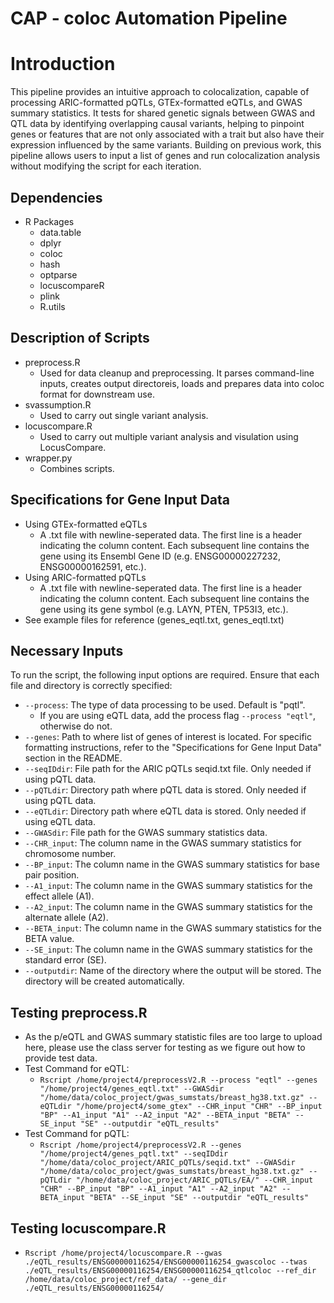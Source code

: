 # CAP - coloc Automation Pipeline

# Introduction 
This pipeline provides an intuitive approach to colocalization, capable of processing ARIC-formatted pQTLs, GTEx-formatted eQTLs, and GWAS summary statistics. It tests for shared genetic signals between GWAS and QTL data by identifying overlapping causal variants, helping to pinpoint genes or features that are not only associated with a trait but also have their expression influenced by the same variants. Building on previous work, this pipeline allows users to input a list of genes and run colocalization analysis without modifying the script for each iteration.

## Dependencies 
* R Packages
  * data.table
  * dplyr
  * coloc
  * hash
  * optparse
  * locuscompareR
  * plink
  * R.utils

## Description of Scripts 
* preprocess.R
  * Used for data cleanup and preprocessing. It parses command-line inputs, creates output directoreis, loads and prepares data into coloc format for downstream use.
* svassumption.R
  * Used to carry out single variant analysis.
* locuscompare.R
  * Used to carry out multiple variant analysis and visulation using LocusCompare.
* wrapper.py
  * Combines scripts.
 
## Specifications for Gene Input Data
* Using GTEx-formatted eQTLs
  * A .txt file with newline-seperated data. The first line is a header indicating the column content. Each subsequent line contains the gene using its Ensembl Gene ID (e.g. ENSG00000227232, ENSG00000162591, etc.).
* Using ARIC-formatted pQTLs
  * A .txt file with newline-seperated data. The first line is a header indicating the column content. Each subsequent line contains the gene using its gene symbol (e.g. LAYN, PTEN, TP53I3, etc.).
* See example files for reference (genes_eqtl.txt, genes_eqtl.txt)
 
## Necessary Inputs 
To run the script, the following input options are required. Ensure that each file and directory is correctly specified:
* `--process`: The type of data processing to be used. Default is "pqtl".
  * If you are using eQTL data, add the process flag `--process "eqtl"`, otherwise do not.
* `--genes`: Path to where list of genes of interest is located. For specific formatting instructions, refer to the "Specifications for Gene Input Data" section in the README.
* `--seqIDdir`: File path for the ARIC pQTLs seqid.txt file. Only needed if using pQTL data.
* `--pQTLdir`: Directory path where pQTL data is stored. Only needed if using pQTL data.
* `--eQTLdir`: Directory path where eQTL data is stored. Only needed if using eQTL data.
* `--GWASdir`: File path for the GWAS summary statistics data.
* `--CHR_input`: The column name in the GWAS summary statistics for chromosome number.
* `--BP_input`: The column name in the GWAS summary statistics for base pair position.
* `--A1_input`: The column name in the GWAS summary statistics for the effect allele (A1).
* `--A2_input`: The column name in the GWAS summary statistics for the alternate allele (A2).
* `--BETA_input`: The column name in the GWAS summary statistics for the BETA value.
* `--SE_input`: The column name in the GWAS summary statistics for the standard error (SE).
* `--outputdir`: Name of the directory where the output will be stored. The directory will be created automatically.

## Testing preprocess.R
* As the p/eQTL and GWAS summary statistic files are too large to upload here, please use the class server for testing as we figure out how to provide test data.
* Test Command for eQTL:
  * `Rscript /home/project4/preprocessV2.R --process "eqtl" --genes "/home/project4/genes_eqtl.txt" --GWASdir "/home/data/coloc_project/gwas_sumstats/breast_hg38.txt.gz" --eQTLdir "/home/project4/some_gtex" --CHR_input "CHR" --BP_input "BP" --A1_input "A1" --A2_input "A2" --BETA_input "BETA" --SE_input "SE" --outputdir "eQTL_results"`
* Test Command for pQTL:
  * `Rscript /home/project4/preprocessV2.R --genes "/home/project4/genes_pqtl.txt" --seqIDdir "/home/data/coloc_project/ARIC_pQTLs/seqid.txt" --GWASdir "/home/data/coloc_project/gwas_sumstats/breast_hg38.txt.gz" --pQTLdir "/home/data/coloc_project/ARIC_pQTLs/EA/" --CHR_input "CHR" --BP_input "BP" --A1_input "A1" --A2_input "A2" --BETA_input "BETA" --SE_input "SE" --outputdir "eQTL_results"`

## Testing locuscompare.R 
* `Rscript /home/project4/locuscompare.R --gwas ./eQTL_results/ENSG00000116254/ENSG00000116254_gwascoloc --twas ./eQTL_results/ENSG00000116254/ENSG00000116254_qtlcoloc --ref_dir /home/data/coloc_project/ref_data/ --gene_dir ./eQTL_results/ENSG00000116254/`
